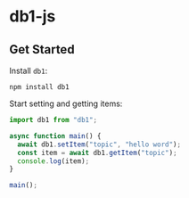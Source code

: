 # db1-js

## Get Started

Install `db1`:

```text
npm install db1
```

Start setting and getting items:

```js
import db1 from "db1";

async function main() {
  await db1.setItem("topic", "hello word");
  const item = await db1.getItem("topic");
  console.log(item);
}

main();
```
